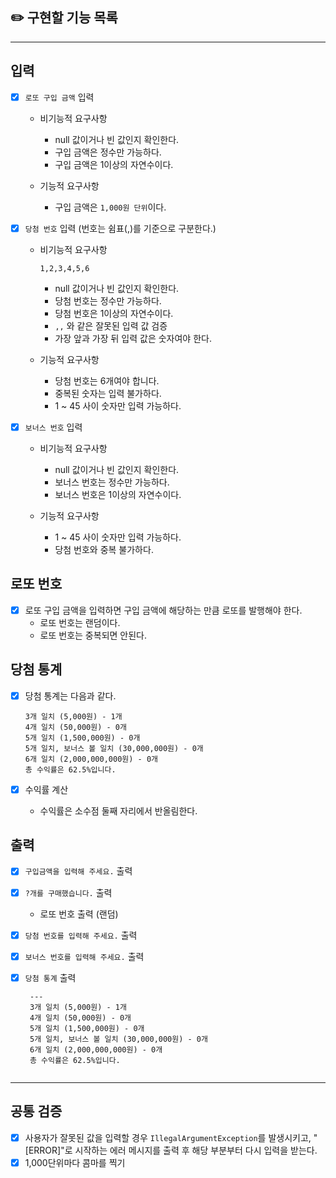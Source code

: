 ## ✏️ 구현할 기능 목록

___

## 입력

- [X] `로또 구입 금액` 입력

    - 비기능적 요구사항
        - null 값이거나 빈 값인지 확인한다.
        - 구입 금액은 정수만 가능하다.
        - 구입 금액은 1이상의 자연수이다.

    - 기능적 요구사항
        - 구입 금액은 `1,000원 단위`이다.


- [X] `당첨 번호` 입력 (번호는 쉼표(,)를 기준으로 구분한다.)

    - 비기능적 요구사항
        ```
        1,2,3,4,5,6
        ```
        - null 값이거나 빈 값인지 확인한다.
        - 당첨 번호는 정수만 가능하다.
        - 당첨 번호은 1이상의 자연수이다.
        - `,,` 와 같은 잘못된 입력 값 검증
        - 가장 앞과 가장 뒤 입력 값은 숫자여야 한다.

    - 기능적 요구사항
        - 당첨 번호는 6개여야 합니다.
        - 중복된 숫자는 입력 불가하다.
        - 1 ~ 45 사이 숫자만 입력 가능하다.

- [X] `보너스 번호` 입력

    - 비기능적 요구사항
        - null 값이거나 빈 값인지 확인한다.
        - 보너스 번호는 정수만 가능하다.
        - 보너스 번호은 1이상의 자연수이다.

    - 기능적 요구사항
        - 1 ~ 45 사이 숫자만 입력 가능하다.
        - 당첨 번호와 중복 불가하다.

## 로또 번호

- [X] 로또 구입 금액을 입력하면 구입 금액에 해당하는 만큼 로또를 발행해야 한다.
    - 로또 번호는 랜덤이다.
    - 로또 번호는 중복되면 안된다.

## 당첨 통계

- [X] 당첨 통계는 다음과 같다.

    ```
    3개 일치 (5,000원) - 1개
    4개 일치 (50,000원) - 0개
    5개 일치 (1,500,000원) - 0개
    5개 일치, 보너스 볼 일치 (30,000,000원) - 0개
    6개 일치 (2,000,000,000원) - 0개
    총 수익률은 62.5%입니다.
    
    ``` 

- [X] 수익률 계산
    - 수익률은 소수점 둘째 자리에서 반올림한다.

## 출력

- [X] `구입금액을 입력해 주세요.` 출력

- [X] `?개를 구매했습니다.` 출력
    - 로또 번호 출력 (랜덤)

- [X] `당첨 번호를 입력해 주세요.` 출력

- [X] `보너스 번호를 입력해 주세요.` 출력

- [X] `당첨 통계` 출력
   ```
    ---
    3개 일치 (5,000원) - 1개
    4개 일치 (50,000원) - 0개
    5개 일치 (1,500,000원) - 0개
    5개 일치, 보너스 볼 일치 (30,000,000원) - 0개
    6개 일치 (2,000,000,000원) - 0개
    총 수익률은 62.5%입니다.
      
    ``` 

--- 

## 공통 검증

- [X] 사용자가 잘못된 값을 입력할 경우 `IllegalArgumentException`를 발생시키고, "[ERROR]"로 시작하는 에러 메시지를 출력 후 해당 부분부터 다시 입력을 받는다.
- [X] 1,000단위마다 콤마를 찍기